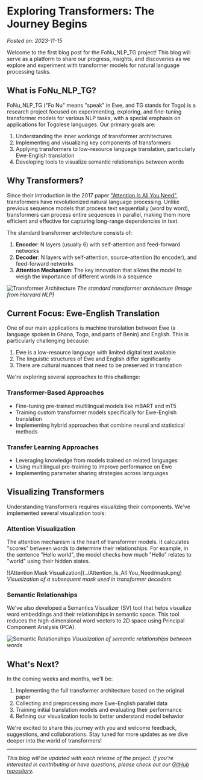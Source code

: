 # Exploring Transformers: The Journey Begins

*Posted on: 2023-11-15*

Welcome to the first blog post for the FoNu_NLP_TG project! This blog will serve as a platform to share our progress, insights, and discoveries as we explore and experiment with transformer models for natural language processing tasks.

## What is FoNu_NLP_TG?

FoNu_NLP_TG ("Fo Nu" means "speak" in Ewe, and TG stands for Togo) is a research project focused on experimenting, exploring, and fine-tuning transformer models for various NLP tasks, with a special emphasis on applications for Togolese languages. Our primary goals are:

1. Understanding the inner workings of transformer architectures
2. Implementing and visualizing key components of transformers
3. Applying transformers to low-resource language translation, particularly Ewe-English translation
4. Developing tools to visualize semantic relationships between words

## Why Transformers?

Since their introduction in the 2017 paper ["Attention Is All You Need"](https://arxiv.org/pdf/1706.03762), transformers have revolutionized natural language processing. Unlike previous sequence models that process text sequentially (word by word), transformers can process entire sequences in parallel, making them more efficient and effective for capturing long-range dependencies in text.

The standard transformer architecture consists of:

1. **Encoder**: N layers (usually 6) with self-attention and feed-forward networks
2. **Decoder**: N layers with self-attention, source-attention (to encoder), and feed-forward networks
3. **Attention Mechanism**: The key innovation that allows the model to weigh the importance of different words in a sequence

![Transformer Architecture](https://nlp.seas.harvard.edu/images/the_transformer_architecture.jpg)
*The standard transformer architecture (Image from Harvard NLP)*

## Current Focus: Ewe-English Translation

One of our main applications is machine translation between Ewe (a language spoken in Ghana, Togo, and parts of Benin) and English. This is particularly challenging because:

1. Ewe is a low-resource language with limited digital text available
2. The linguistic structures of Ewe and English differ significantly
3. There are cultural nuances that need to be preserved in translation

We're exploring several approaches to this challenge:

### Transformer-Based Approaches

- Fine-tuning pre-trained multilingual models like mBART and mT5
- Training custom transformer models specifically for Ewe-English translation
- Implementing hybrid approaches that combine neural and statistical methods

### Transfer Learning Approaches

- Leveraging knowledge from models trained on related languages
- Using multilingual pre-training to improve performance on Ewe
- Implementing parameter sharing strategies across languages

## Visualizing Transformers

Understanding transformers requires visualizing their components. We've implemented several visualization tools:

### Attention Visualization

The attention mechanism is the heart of transformer models. It calculates "scores" between words to determine their relationships. For example, in the sentence "Hello world", the model checks how much "Hello" relates to "world" using their hidden states.

![Attention Mask Visualization](../Attention_Is_All You_Need/mask.png)
*Visualization of a subsequent mask used in transformer decoders*

### Semantic Relationships

We've also developed a Semantics Visualizer (SV) tool that helps visualize word embeddings and their relationships in semantic space. This tool reduces the high-dimensional word vectors to 2D space using Principal Component Analysis (PCA).

![Semantic Relationships](../SV(Semantics_Visualizer)/semantic_relationships.png)
*Visualization of semantic relationships between words*

## What's Next?

In the coming weeks and months, we'll be:

1. Implementing the full transformer architecture based on the original paper
2. Collecting and preprocessing more Ewe-English parallel data
3. Training initial translation models and evaluating their performance
4. Refining our visualization tools to better understand model behavior

We're excited to share this journey with you and welcome feedback, suggestions, and collaborations. Stay tuned for more updates as we dive deeper into the world of transformers!

---

*This blog will be updated with each release of the project. If you're interested in contributing or have questions, please check out our [GitHub repository](https://github.com/Lemniscate-world/FoNu_NLP_TG/).*
